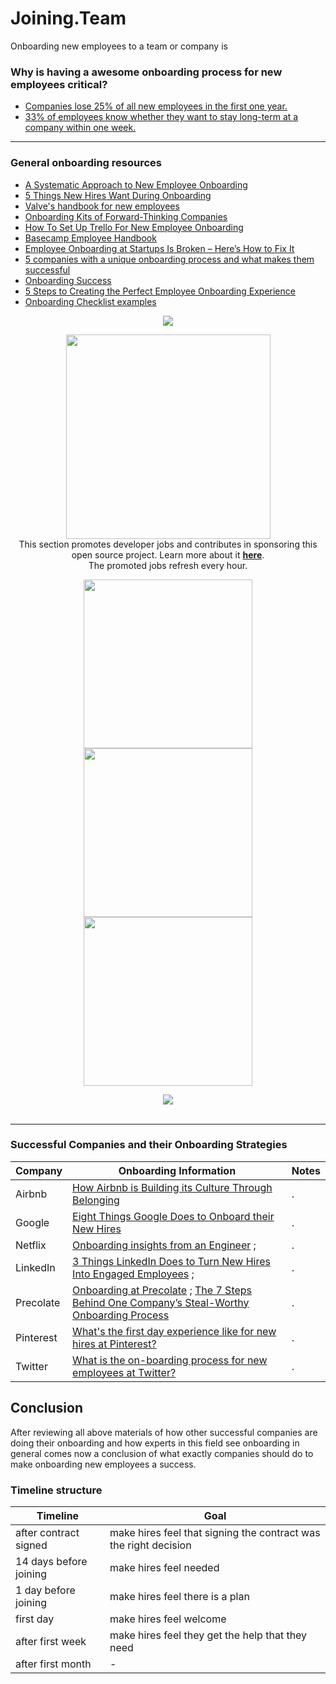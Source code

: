 # Joining.Team


Onboarding new employees to a team or company is


### Why is having a awesome onboarding process for new employees critical?

- [Companies lose 25% of all new employees in the first one year.](https://blog.capabiliti.co/employee-onboarding-facebook-google-apple/)
- [33% of employees know whether they want to stay long-term at a company within one week. ](https://learning.linkedin.com/elearning-solutions-guides/leverage-learning-to-onboard-top-talent)

---

### General onboarding resources

- [A Systematic Approach to New Employee Onboarding](https://activecollab.com/blog/growth/systematic-approach-to-new-employee-onboarding)
- [5 Things New Hires Want During Onboarding](https://business.linkedin.com/talent-solutions/blog/onboarding/2017/5-things-new-hires-want-during-onboarding)
- [Valve's handbook for new employees](http://www.valvesoftware.com/company/Valve_Handbook_LowRes.pdf)
- [Onboarding Kits of Forward-Thinking Companies](https://wispapp.com/blog/2016/11/04/onboarding-kits-of-forward-thinking-companies/)
- [How To Set Up Trello For New Employee Onboarding](https://blog.trello.com/new-employee-onboarding-best-practices-for-new-hires)
- [Basecamp Employee Handbook](https://github.com/basecamp/handbook)
- [Employee Onboarding at Startups Is Broken – Here’s How to Fix It](http://firstround.com/review/Employee-Onboarding-at-Startups-Is-Broken-Heres-How-to-Fix-It/)
- [5 companies with a unique onboarding process and what makes them successful](https://zipschedules.com/5-companies-unique-onboarding-process-makes-successful.html)
- [Onboarding Success](https://newtohr.com/onboarding-success/)
- [5 Steps to Creating the Perfect Employee Onboarding Experience](https://www.huffingtonpost.com/gregory-ciotti/6-steps-to-creating-the-p_b_11208100.html)
- [Onboarding Checklist examples](https://www.pinterest.com/pin/297870962828518662/)


<!-- START OF README-JOB SECTION -->
<div align="center">
  <img src="https://raw.githubusercontent.com/andreasbm/readme/master/assets/lines/colored.png">
</div>
<p align="center">
  <img src="http://static.readme-jobs.com/meta/badge.png?q=1" width="327">
  <br />
  This section promotes developer jobs and contributes in sponsoring this open source project. Learn more about it <b><a href="https://readme-jobs.com">here</a></b>.
  <br />
  The promoted jobs refresh every hour.
<p>
<p align="center">
  <a href="https://fetch.readme-jobs.com/rmj-jt/1/link" target="_blank"><img src="https://fetch.readme-jobs.com/rmj-jt/1/ad" width="270"></a>
  <a href="https://fetch.readme-jobs.com/rmj-jt/2/link" target="_blank"><img src="https://fetch.readme-jobs.com/rmj-jt/2/ad" width="270"></a>
  <a href="https://fetch.readme-jobs.com/rmj-jt/3/link" target="_blank"><img src="https://fetch.readme-jobs.com/rmj-jt/3/ad" width="270"></a>
<p>
<div align="center">
  <img src="https://raw.githubusercontent.com/andreasbm/readme/master/assets/lines/colored.png">
</div>
<br />
<!-- END OF README-JOB SECTION -->

---

### Successful Companies and their Onboarding Strategies

Company | Onboarding Information | Notes
--- | --- | ---
Airbnb | [How Airbnb is Building its Culture Through Belonging](https://blog.cultureamp.com/how-airbnb-is-building-its-culture-through-belonging) | .
Google | [Eight Things Google Does to Onboard their New Hires](https://blog.obie.ai/eight-things-google-does-to-onboard-their-new-hires-1faeda42153f) | .
Netflix | [Onboarding insights from an Engineer](https://blog.obie.ai/eight-things-google-does-to-onboard-their-new-hires-1faeda42153f) ; | .
LinkedIn | [3 Things LinkedIn Does to Turn New Hires Into Engaged Employees](https://business.linkedin.com/talent-solutions/blog/onboarding/2016/3-things-linkedin-does-during-onboarding-to-turn-new-hires-into-engaged-employees) ; | .
Precolate | [Onboarding at Precolate](https://blog.percolate.com/2014/04/onboarding-at-percolate/) ; [The 7 Steps Behind One Company’s Steal-Worthy Onboarding Process](https://business.linkedin.com/talent-solutions/blog/onboarding/2016/the-7-steps-behind-one-companys-steal-worthy-onboarding-process)| .
Pinterest | [What's the first day experience like for new hires at Pinterest?](https://www.quora.com/Whats-the-first-day-experience-like-for-new-hires-at-Pinterest?__hstc=101466014.94f0531adf1de0d0619fb2d58942a023.1479811623594.1480532378172.1480535177246.4&__hssc=101466014.1.1480535177246&__hsfp=1615075144)| .
Twitter | [What is the on-boarding process for new employees at Twitter?](https://www.quora.com/What-is-the-on-boarding-process-for-new-employees-at-Twitter/answer/Alex-McCauley?__hstc=101466014.94f0531adf1de0d0619fb2d58942a023.1479811623594.1479811623594.1480516632408.2&__hssc=101466014.1.1480516632408&__hsfp=1615075144)| .


## Conclusion

After reviewing all above materials of how other successful companies are doing their onboarding and how experts in this field see onboarding in general comes now a conclusion of what exactly companies should do to make onboarding new employees a success.

### Timeline structure

Timeline | Goal
--- | ---
after contract signed | make hires feel that signing the contract was the right decision
14 days before joining | make hires feel needed
1 day before joining | make hires feel there is a plan
first day | make hires feel welcome
after first week | make hires feel they get the help that they need
after first month | -
